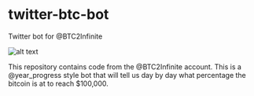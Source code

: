 # twitter-btc-bot
Twitter bot for @BTC2Infinite

![alt text](https://i.ibb.co/ws7hQRw/Bitcoin-road-to-100-000.png "Bitcoin 100K Bot")

This repository contains code from the @BTC2Infinite account. This is a @year_progress style bot that will tell us day by day what percentage the bitcoin is at to reach $100,000.
